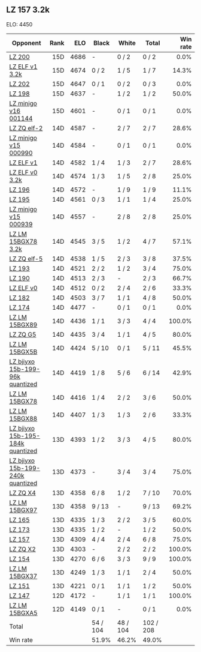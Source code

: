 ## LZ 157 3.2k ##

ELO: 4450

Opponent | Rank | ELO | Black | White | Total | Win rate
---------|-----:|----:|-------|-------|-------|-------:
[LZ 200](LZ%20200.md) | 15D | 4686 | - | 0 / 2 | 0 / 2 | 0.0%
[LZ ELF v1 3.2k](LZ%20ELF%20v1%203.2k.md) | 15D | 4674 | 0 / 2 | 1 / 5 | 1 / 7 | 14.3%
[LZ 202](LZ%20202.md) | 15D | 4647 | 0 / 1 | 0 / 2 | 0 / 3 | 0.0%
[LZ 198](LZ%20198.md) | 15D | 4637 | - | 1 / 2 | 1 / 2 | 50.0%
[LZ minigo v16 001144](LZ%20minigo%20v16%20001144.md) | 15D | 4601 | - | 0 / 1 | 0 / 1 | 0.0%
[LZ ZQ elf-2](LZ%20ZQ%20elf-2.md) | 14D | 4587 | - | 2 / 7 | 2 / 7 | 28.6%
[LZ minigo v15 000990](LZ%20minigo%20v15%20000990.md) | 14D | 4584 | - | 0 / 1 | 0 / 1 | 0.0%
[LZ ELF v1](LZ%20ELF%20v1.md) | 14D | 4582 | 1 / 4 | 1 / 3 | 2 / 7 | 28.6%
[LZ ELF v0 3.2k](LZ%20ELF%20v0%203.2k.md) | 14D | 4574 | 1 / 3 | 1 / 5 | 2 / 8 | 25.0%
[LZ 196](LZ%20196.md) | 14D | 4572 | - | 1 / 9 | 1 / 9 | 11.1%
[LZ 195](LZ%20195.md) | 14D | 4561 | 0 / 3 | 1 / 1 | 1 / 4 | 25.0%
[LZ minigo v15 000939](LZ%20minigo%20v15%20000939.md) | 14D | 4557 | - | 2 / 8 | 2 / 8 | 25.0%
[LZ LM 15BGX78 3.2k](LZ%20LM%2015BGX78%203.2k.md) | 14D | 4545 | 3 / 5 | 1 / 2 | 4 / 7 | 57.1%
[LZ ZQ elf-5](LZ%20ZQ%20elf-5.md) | 14D | 4538 | 1 / 5 | 2 / 3 | 3 / 8 | 37.5%
[LZ 193](LZ%20193.md) | 14D | 4521 | 2 / 2 | 1 / 2 | 3 / 4 | 75.0%
[LZ 190](LZ%20190.md) | 14D | 4513 | 2 / 3 | - | 2 / 3 | 66.7%
[LZ ELF v0](LZ%20ELF%20v0.md) | 14D | 4512 | 0 / 2 | 2 / 4 | 2 / 6 | 33.3%
[LZ 182](LZ%20182.md) | 14D | 4503 | 3 / 7 | 1 / 1 | 4 / 8 | 50.0%
[LZ 174](LZ%20174.md) | 14D | 4477 | - | 0 / 1 | 0 / 1 | 0.0%
[LZ LM 15BGX89](LZ%20LM%2015BGX89.md) | 14D | 4436 | 1 / 1 | 3 / 3 | 4 / 4 | 100.0%
[LZ ZQ G5](LZ%20ZQ%20G5.md) | 14D | 4435 | 3 / 4 | 1 / 1 | 4 / 5 | 80.0%
[LZ LM 15BGX5B](LZ%20LM%2015BGX5B.md) | 14D | 4424 | 5 / 10 | 0 / 1 | 5 / 11 | 45.5%
[LZ bjiyxo 15b-199-96k quantized](LZ%20bjiyxo%2015b-199-96k%20quantized.md) | 14D | 4419 | 1 / 8 | 5 / 6 | 6 / 14 | 42.9%
[LZ LM 15BGX78](LZ%20LM%2015BGX78.md) | 14D | 4416 | 1 / 4 | 2 / 2 | 3 / 6 | 50.0%
[LZ LM 15BGX88](LZ%20LM%2015BGX88.md) | 14D | 4407 | 1 / 3 | 1 / 3 | 2 / 6 | 33.3%
[LZ bjiyxo 15b-195-184k quantized](LZ%20bjiyxo%2015b-195-184k%20quantized.md) | 13D | 4393 | 1 / 2 | 3 / 3 | 4 / 5 | 80.0%
[LZ bjiyxo 15b-199-240k quantized](LZ%20bjiyxo%2015b-199-240k%20quantized.md) | 13D | 4373 | - | 3 / 4 | 3 / 4 | 75.0%
[LZ ZQ X4](LZ%20ZQ%20X4.md) | 13D | 4358 | 6 / 8 | 1 / 2 | 7 / 10 | 70.0%
[LZ LM 15BGX97](LZ%20LM%2015BGX97.md) | 13D | 4358 | 9 / 13 | - | 9 / 13 | 69.2%
[LZ 165](LZ%20165.md) | 13D | 4335 | 1 / 3 | 2 / 2 | 3 / 5 | 60.0%
[LZ 173](LZ%20173.md) | 13D | 4335 | 1 / 2 | - | 1 / 2 | 50.0%
[LZ 157](LZ%20157.md) | 13D | 4309 | 4 / 4 | 2 / 4 | 6 / 8 | 75.0%
[LZ ZQ X2](LZ%20ZQ%20X2.md) | 13D | 4303 | - | 2 / 2 | 2 / 2 | 100.0%
[LZ 154](LZ%20154.md) | 13D | 4270 | 6 / 6 | 3 / 3 | 9 / 9 | 100.0%
[LZ LM 15BGX37](LZ%20LM%2015BGX37.md) | 13D | 4249 | 1 / 3 | 1 / 1 | 2 / 4 | 50.0%
[LZ 151](LZ%20151.md) | 13D | 4221 | 0 / 1 | 1 / 1 | 1 / 2 | 50.0%
[LZ 147](LZ%20147.md) | 12D | 4172 | - | 1 / 1 | 1 / 1 | 100.0%
[LZ LM 15BGXA5](LZ%20LM%2015BGXA5.md) | 12D | 4149 | 0 / 1 | - | 0 / 1 | 0.0%
Total | | | 54 / 104 | 48 / 104 | 102 / 208 | 
Win rate| | | 51.9% | 46.2% | 49.0% | 
